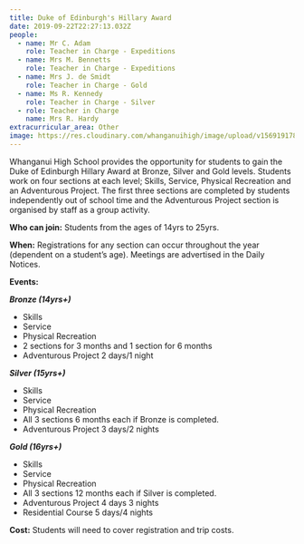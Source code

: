 ```yaml
---
title: Duke of Edinburgh's Hillary Award
date: 2019-09-22T22:27:13.032Z
people:
  - name: Mr C. Adam
    role: Teacher in Charge - Expeditions
  - name: Mrs M. Bennetts
    role: Teacher in Charge - Expeditions
  - name: Mrs J. de Smidt
    role: Teacher in Charge - Gold
  - name: Ms R. Kennedy
    role: Teacher in Charge - Silver
  - role: Teacher in Charge
    name: Mrs R. Hardy
extracurricular_area: Other
image: https://res.cloudinary.com/whanganuihigh/image/upload/v1569191787/Performing%20Arts/Duke_of_Ed.jpg
---
```

Whanganui High School provides the opportunity for students to gain the Duke of Edinburgh Hillary Award at Bronze, Silver and Gold levels. Students work on four sections at each level; Skills, Service, Physical Recreation and an Adventurous Project. The first three sections are completed by students independently out of school time and the Adventurous Project section is organised by staff as a group activity.

**Who can join:** Students from the ages of 14yrs to 25yrs.

**When:** Registrations for any section can occur throughout the year (dependent on a student’s age). Meetings are advertised in the Daily Notices.

**Events:**	                                                                                                                                                         

***Bronze (14yrs+)***	

* Skills
* Service
* Physical Recreation
* 2 sections for 3 months and 1 section for 6 months
* Adventurous Project 2 days/1 night

***Silver (15yrs+)***

* Skills
* Service
* Physical Recreation
* All 3 sections 6 months each if Bronze is completed.
* Adventurous Project 3 days/2 nights

***Gold (16yrs+)***

* Skills
* Service
* Physical Recreation
* All 3 sections 12 months each if Silver is completed.
* Adventurous Project 4 days 3 nights
* Residential Course 5 days/4 nights

**Cost:** Students will need to cover registration and trip costs.